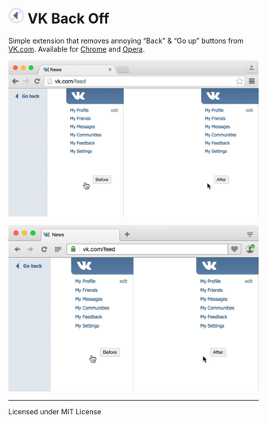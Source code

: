 # <img src="images/icon-64.png" width="32" height="32" align="baseline" alt="VK Back Off logo"> VK Back Off

Simple extension that removes annoying “Back” & “Go up” buttons from [VK.com](https://vk.com/).
Available for [Chrome](https://chrome.google.com/webstore/detail/vk-back-off/lejokgjnhbhoejidoehgpmkikikpghhn) and [Opera](https://addons.opera.com/extensions/details/vk-back-off/).

![VK Back Off in Chrome](pictures/chrome.png)

![VK Back Off in Opera](pictures/opera.png)

---
Licensed under MIT License
